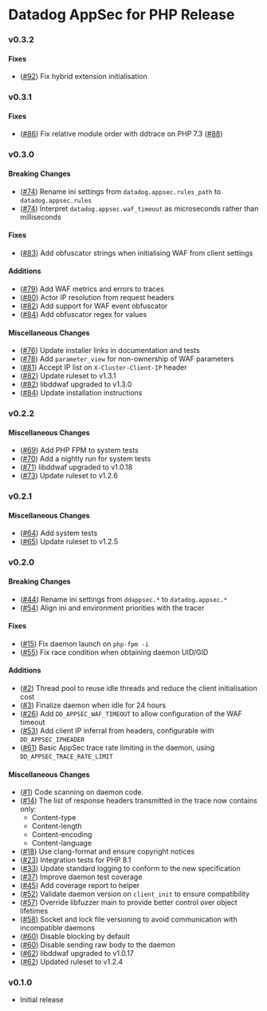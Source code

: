 # Datadog AppSec for PHP Release

### v0.3.2
#### Fixes
- ([#92](https://github.com/DataDog/dd-appsec-php/pull/92)) Fix hybrid extension initialisation

### v0.3.1
#### Fixes
- ([#86](https://github.com/DataDog/dd-appsec-php/pull/86)) Fix relative module order with ddtrace on PHP 7.3 ([#88](https://github.com/DataDog/dd-appsec-php/issues/88))

### v0.3.0
#### Breaking Changes
- ([#74](https://github.com/DataDog/dd-appsec-php/pull/74)) Rename ini settings from `datadog.appsec.rules_path` to `datadog.appsec.rules`
- ([#74](https://github.com/DataDog/dd-appsec-php/pull/74)) Interpret `datadog.appsec.waf_timeout` as microseconds rather than milliseconds

#### Fixes
- ([#83](https://github.com/DataDog/dd-appsec-php/pull/83)) Add obfuscator strings when initialising WAF from client settings

#### Additions
- ([#79](https://github.com/DataDog/dd-appsec-php/pull/79)) Add WAF metrics and errors to traces
- ([#80](https://github.com/DataDog/dd-appsec-php/pull/80)) Actor IP resolution from request headers
- ([#82](https://github.com/DataDog/dd-appsec-php/pull/82)) Add support for WAF event obfuscator
- ([#84](https://github.com/DataDog/dd-appsec-php/pull/84)) Add obfuscator regex for values

#### Miscellaneous Changes
- ([#76](https://github.com/DataDog/dd-appsec-php/pull/76)) Update installer links in documentation and tests
- ([#78](https://github.com/DataDog/dd-appsec-php/pull/78)) Add `parameter_view` for non-ownership of WAF parameters
- ([#81](https://github.com/DataDog/dd-appsec-php/pull/81)) Accept IP list on `X-Cluster-Client-IP` header
- ([#82](https://github.com/DataDog/dd-appsec-php/pull/82)) Update ruleset to v1.3.1
- ([#82](https://github.com/DataDog/dd-appsec-php/pull/82)) libddwaf upgraded to v1.3.0
- ([#84](https://github.com/DataDog/dd-appsec-php/pull/84)) Update installation instructions

### v0.2.2
#### Miscellaneous Changes
- ([#69](https://github.com/DataDog/dd-appsec-php/pull/69)) Add PHP FPM to system tests
- ([#70](https://github.com/DataDog/dd-appsec-php/pull/70)) Add a nightly run for system tests
- ([#71](https://github.com/DataDog/dd-appsec-php/pull/71)) libddwaf upgraded to v1.0.18
- ([#73](https://github.com/DataDog/dd-appsec-php/pull/73)) Update ruleset to v1.2.6

### v0.2.1
#### Miscellaneous Changes
- ([#64](https://github.com/DataDog/dd-appsec-php/pull/64)) Add system tests
- ([#65](https://github.com/DataDog/dd-appsec-php/pull/65)) Update ruleset to v1.2.5

### v0.2.0
#### Breaking Changes
- ([#44](https://github.com/DataDog/dd-appsec-php/pull/44)) Rename ini settings from `ddappsec.*` to `datadog.appsec.*`
- ([#54](https://github.com/DataDog/dd-appsec-php/pull/54)) Align ini and environment priorities with the tracer

#### Fixes
- ([#15](https://github.com/DataDog/dd-appsec-php/pull/15)) Fix daemon launch on `php-fpm -i`
- ([#55](https://github.com/DataDog/dd-appsec-php/pull/55)) Fix race condition when obtaining daemon UID/GID

#### Additions
- ([#2](https://github.com/DataDog/dd-appsec-php/pull/2)) Thread pool to reuse idle threads and reduce the client initialisation cost
- ([#3](https://github.com/DataDog/dd-appsec-php/pull/3)) Finalize daemon when idle for 24 hours
- ([#26](https://github.com/DataDog/dd-appsec-php/pull/26)) Add `DD_APPSEC_WAF_TIMEOUT` to allow configuration of the WAF timeout
- ([#53](https://github.com/DataDog/dd-appsec-php/pull/53)) Add client IP inferral from headers, configurable with `DD_APPSEC_IPHEADER`
- ([#61](https://github.com/DataDog/dd-appsec-php/pull/61)) Basic AppSec trace rate limiting in the daemon, using `DD_APPSEC_TRACE_RATE_LIMIT`

#### Miscellaneous Changes
- ([#1](https://github.com/DataDog/dd-appsec-php/pull/1)) Code scanning on daemon code.
- ([#14](https://github.com/DataDog/dd-appsec-php/pull/14)) The list of response headers transmitted in the trace now contains only:
	- Content-type
	- Content-length
	- Content-encoding
	- Content-language
- ([#18](https://github.com/DataDog/dd-appsec-php/pull/18)) Use clang-format and ensure copyright notices
- ([#23](https://github.com/DataDog/dd-appsec-php/pull/23)) Integration tests for PHP 8.1
- ([#33](https://github.com/DataDog/dd-appsec-php/pull/33)) Update standard logging to conform to the new specification
- ([#37](https://github.com/DataDog/dd-appsec-php/pull/37)) Improve daemon test coverage
- ([#45](https://github.com/DataDog/dd-appsec-php/pull/45)) Add coverage report to helper
- ([#52](https://github.com/DataDog/dd-appsec-php/pull/52)) Validate daemon version on `client_init` to ensure compatibility
- ([#57](https://github.com/DataDog/dd-appsec-php/pull/57)) Override libfuzzer main to provide better control over object lifetimes
- ([#58](https://github.com/DataDog/dd-appsec-php/pull/58)) Socket and lock file versioning to avoid communication with incompatible daemons
- ([#60](https://github.com/DataDog/dd-appsec-php/pull/60)) Disable blocking by default
- ([#60](https://github.com/DataDog/dd-appsec-php/pull/60)) Disable sending raw body to the daemon
- ([#62](https://github.com/DataDog/dd-appsec-php/pull/62)) libddwaf upgraded to v1.0.17
- ([#62](https://github.com/DataDog/dd-appsec-php/pull/62)) Updated ruleset to v1.2.4

### v0.1.0
- Initial release
